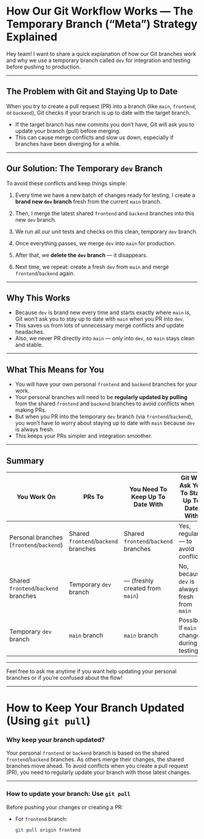 # How Our Git Workflow Works — The Temporary Branch (“Meta”) Strategy Explained

Hey team! I want to share a quick explanation of how our Git branches work and why we use a temporary branch called `dev` for integration and testing before pushing to production.

---

## The Problem with Git and Staying Up to Date

When you try to create a pull request (PR) into a branch (like `main`, `frontend`, or `backend`), Git checks if your branch is up to date with the target branch.

- If the target branch has new commits you don’t have, Git will ask you to update your branch (pull) before merging.
- This can cause merge conflicts and slow us down, especially if branches have been diverging for a while.

---

## Our Solution: The Temporary `dev` Branch

To avoid these conflicts and keep things simple:

1. Every time we have a new batch of changes ready for testing, I create a **brand new `dev` branch** fresh from the current `main` branch.

2. Then, I merge the latest shared `frontend` and `backend` branches into this new `dev` branch.

3. We run all our unit tests and checks on this clean, temporary `dev` branch.

4. Once everything passes, we merge `dev` into `main` for production.

5. After that, we **delete the `dev` branch** — it disappears.

6. Next time, we repeat: create a fresh `dev` from `main` and merge `frontend`/`backend` again.

---

## Why This Works

- Because `dev` is brand new every time and starts exactly where `main` is, Git won’t ask you to stay up to date with `main` when you PR into `dev`.
- This saves us from lots of unnecessary merge conflicts and update headaches.
- Also, we never PR directly into `main` — only into `dev`, so `main` stays clean and stable.

---

## What This Means for You

- You will have your own personal `frontend` and `backend` branches for your work.
- Your personal branches will need to be **regularly updated by pulling** from the shared `frontend` and `backend` branches to avoid conflicts when making PRs.
- But when you PR into the temporary `dev` branch (via `frontend`/`backend`), you won’t have to worry about staying up to date with `main` because `dev` is always fresh.
- This keeps your PRs simpler and integration smoother.

---

## Summary

| You Work On                        | PRs To                     | You Need To Keep Up To Date With         | Git Will Ask You To Stay Up To Date With          |
|----------------------------------|----------------------------|------------------------------------------|---------------------------------------------------|
| Personal branches (`frontend`/`backend`) | Shared `frontend`/`backend` branches | Shared `frontend`/`backend` branches         | Yes, regularly — to avoid conflicts                |
| Shared `frontend`/`backend` branches       | Temporary `dev` branch              | — (freshly created from `main`)               | No, because `dev` is always fresh from `main`      |
| Temporary `dev` branch                     | `main` branch                      | `main` branch                                  | Possibly, if `main` changes during testing         |

---

Feel free to ask me anytime if you want help updating your personal branches or if you’re confused about the flow!

---

# How to Keep Your Branch Updated (Using `git pull`)

### Why keep your branch updated?

Your personal `frontend` or `backend` branch is based on the shared `frontend`/`backend` branches. As others merge their changes, the shared branches move ahead. To avoid conflicts when you create a pull request (PR), you need to regularly update your branch with those latest changes.

---

### How to update your branch: Use `git pull`

Before pushing your changes or creating a PR:

- For `frontend` branch:
  ```bash
  git pull origin frontend
